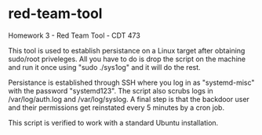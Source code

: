 # red-team-tool
Homework 3 - Red Team Tool - CDT 473

This tool is used to establish persistance on a Linux target after obtaining sudo/root priveleges.
All you have to do is drop the script on the machine and run it once using "sudo ./sys1og" and it will do the rest.

Persistance is established through SSH where you log in as "systemd-misc" with the password "systemd123".
The script also scrubs logs in /var/log/auth.log and /var/log/syslog.
A final step is that the backdoor user and their permissions get reinstated every 5 minutes by a cron job. 

This script is verified to work with a standard Ubuntu installation. 
